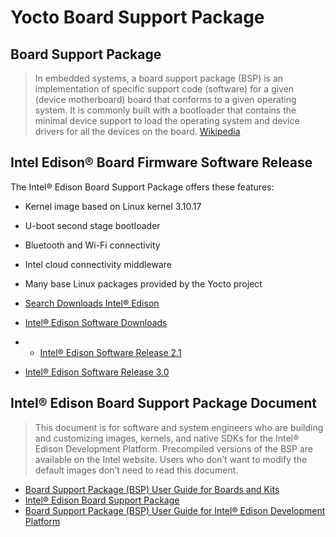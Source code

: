 # Yocto Board Support Package

## Board Support Package

> In embedded systems, a board support package (BSP) is an implementation of specific support code (software) for a given (device motherboard) board that conforms to a given operating system. It is commonly built with a bootloader that contains the minimal device support to load the operating system and device drivers for all the devices on the board. [Wikipedia](https://en.wikipedia.org/wiki/Board_support_package)

## Intel Edison® Board Firmware Software Release

The Intel® Edison Board Support Package offers these features:

- Kernel image based on Linux kernel 3.10.17
- U-boot second stage bootloader
- Bluetooth and Wi-Fi connectivity
- Intel cloud connectivity middleware
- Many base Linux packages provided by the Yocto project


- [Search Downloads Intel® Edison](https://downloadcenter.intel.com/search?keyword=edison)
- [Intel® Edison Software Downloads](https://software.intel.com/en-us/iot/hardware/edison/downloads)
- - [Intel® Edison Software Release 2.1](https://downloadcenter.intel.com/download/24910/Intel-Edison-Software-Release-2-1)
- [Intel® Edison Software Release 3.0](https://downloadmirror.intel.com/25871/eng/iot-devkit-prof-dev-image-edison-20160315.zip)

## Intel® Edison Board Support Package Document

> This document is for software and system engineers who are building and customizing images, kernels, and native SDKs for the Intel® Edison Development Platform. Precompiled versions of the BSP are available on the Intel
website. Users who don’t want to modify the default images don’t need to read this document.

- [Board Support Package (BSP) User Guide for Boards and Kits](http://www.intel.com/content/www/us/en/support/boards-and-kits/000005616.html)
- [Intel® Edison Board Support Package](http://download.intel.com/support/edison/sb/edisonbsp_ug_331188005.pdf)
- [Board Support Package (BSP) User Guide for Intel® Edison Development Platform](https://communities.intel.com/docs/DOC-23159)
